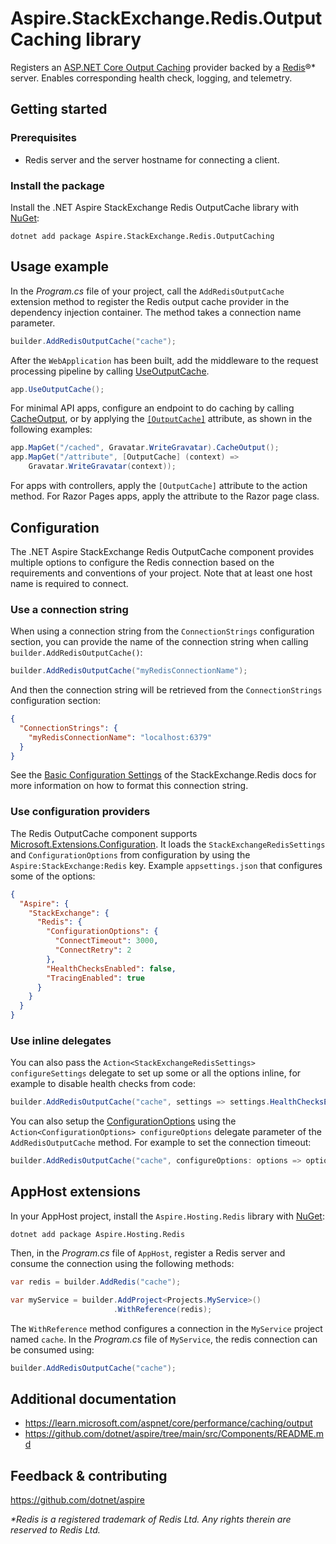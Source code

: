 # Aspire.StackExchange.Redis.OutputCaching library

Registers an [ASP.NET Core Output Caching](https://learn.microsoft.com/aspnet/core/performance/caching/output) provider backed by a [Redis](https://redis.io/)®* server. Enables corresponding health check, logging, and telemetry.

## Getting started

### Prerequisites

- Redis server and the server hostname for connecting a client.

### Install the package

Install the .NET Aspire StackExchange Redis OutputCache library with [NuGet](https://www.nuget.org):

```dotnetcli
dotnet add package Aspire.StackExchange.Redis.OutputCaching
```

## Usage example

In the _Program.cs_ file of your project, call the `AddRedisOutputCache` extension method to register the Redis output cache provider in the dependency injection container. The method takes a connection name parameter.

```csharp
builder.AddRedisOutputCache("cache");
```

After the `WebApplication` has been built, add the middleware to the request processing pipeline by calling [UseOutputCache](https://learn.microsoft.com/dotnet/api/microsoft.aspnetcore.builder.outputcacheapplicationbuilderextensions.useoutputcache).

```csharp
app.UseOutputCache();
```

For minimal API apps, configure an endpoint to do caching by calling [CacheOutput](https://learn.microsoft.com/dotnet/api/microsoft.extensions.dependencyinjection.outputcacheconventionbuilderextensions.cacheoutput), or by applying the [`[OutputCache]`](https://learn.microsoft.com/dotnet/api/microsoft.aspnetcore.outputcaching.outputcacheattribute) attribute, as shown in the following examples:

```csharp
app.MapGet("/cached", Gravatar.WriteGravatar).CacheOutput();
app.MapGet("/attribute", [OutputCache] (context) =>
    Gravatar.WriteGravatar(context));
```

For apps with controllers, apply the `[OutputCache]` attribute to the action method. For Razor Pages apps, apply the attribute to the Razor page class.

## Configuration

The .NET Aspire StackExchange Redis OutputCache component provides multiple options to configure the Redis connection based on the requirements and conventions of your project. Note that at least one host name is required to connect.

### Use a connection string

When using a connection string from the `ConnectionStrings` configuration section, you can provide the name of the connection string when calling `builder.AddRedisOutputCache()`:

```csharp
builder.AddRedisOutputCache("myRedisConnectionName");
```

And then the connection string will be retrieved from the `ConnectionStrings` configuration section:

```json
{
  "ConnectionStrings": {
    "myRedisConnectionName": "localhost:6379"
  }
}
```

See the [Basic Configuration Settings](https://stackexchange.github.io/StackExchange.Redis/Configuration.html#basic-configuration-strings) of the StackExchange.Redis docs for more information on how to format this connection string.

### Use configuration providers

The Redis OutputCache component supports [Microsoft.Extensions.Configuration](https://learn.microsoft.com/dotnet/api/microsoft.extensions.configuration). It loads the `StackExchangeRedisSettings` and `ConfigurationOptions` from configuration by using the `Aspire:StackExchange:Redis` key. Example `appsettings.json` that configures some of the options:

```json
{
  "Aspire": {
    "StackExchange": {
      "Redis": {
        "ConfigurationOptions": {
          "ConnectTimeout": 3000,
          "ConnectRetry": 2
        },
        "HealthChecksEnabled": false,
        "TracingEnabled": true
      }
    }
  }
}
```

### Use inline delegates

You can also pass the `Action<StackExchangeRedisSettings> configureSettings` delegate to set up some or all the options inline, for example to disable health checks from code:

```csharp
builder.AddRedisOutputCache("cache", settings => settings.HealthChecksEnabled = false);
```

You can also setup the [ConfigurationOptions](https://stackexchange.github.io/StackExchange.Redis/Configuration.html#configuration-options) using the `Action<ConfigurationOptions> configureOptions` delegate parameter of the `AddRedisOutputCache` method. For example to set the connection timeout:

```csharp
builder.AddRedisOutputCache("cache", configureOptions: options => options.ConnectTimeout = 3000);
```

## AppHost extensions

In your AppHost project, install the `Aspire.Hosting.Redis` library with [NuGet](https://www.nuget.org):

```dotnetcli
dotnet add package Aspire.Hosting.Redis
```

Then, in the _Program.cs_ file of `AppHost`, register a Redis server and consume the connection using the following methods:

```csharp
var redis = builder.AddRedis("cache");

var myService = builder.AddProject<Projects.MyService>()
                       .WithReference(redis);
```

The `WithReference` method configures a connection in the `MyService` project named `cache`. In the _Program.cs_ file of `MyService`, the redis connection can be consumed using:

```csharp
builder.AddRedisOutputCache("cache");
```

## Additional documentation

* https://learn.microsoft.com/aspnet/core/performance/caching/output
* https://github.com/dotnet/aspire/tree/main/src/Components/README.md

## Feedback & contributing

https://github.com/dotnet/aspire

_*Redis is a registered trademark of Redis Ltd. Any rights therein are reserved to Redis Ltd._
